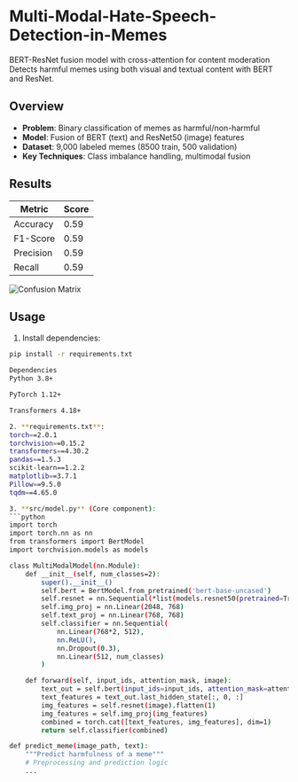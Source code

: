 # Multi-Modal-Hate-Speech-Detection-in-Memes
BERT-ResNet fusion model with cross-attention for content moderation
Detects harmful memes using both visual and textual content with BERT and ResNet.

## Overview
- **Problem**: Binary classification of memes as harmful/non-harmful
- **Model**: Fusion of BERT (text) and ResNet50 (image) features
- **Dataset**: 9,000 labeled memes (8500 train, 500 validation)
- **Key Techniques**: Class imbalance handling, multimodal fusion

## Results
| Metric     | Score |
|------------|-------|
| Accuracy   | 0.59  |
| F1-Score   | 0.59  |
| Precision  | 0.59  |
| Recall     | 0.59  |

![Confusion Matrix](results/confusion_matrix.png)

## Usage
1. Install dependencies:
```bash
pip install -r requirements.txt

Dependencies
Python 3.8+

PyTorch 1.12+

Transformers 4.18+

2. **requirements.txt**:
torch==2.0.1
torchvision==0.15.2
transformers==4.30.2
pandas==1.5.3
scikit-learn==1.2.2
matplotlib==3.7.1
Pillow==9.5.0
tqdm==4.65.0

3. **src/model.py** (Core component):
```python
import torch
import torch.nn as nn
from transformers import BertModel
import torchvision.models as models

class MultiModalModel(nn.Module):
    def __init__(self, num_classes=2):
        super().__init__()
        self.bert = BertModel.from_pretrained('bert-base-uncased')
        self.resnet = nn.Sequential(*list(models.resnet50(pretrained=True).children())[:-1])
        self.img_proj = nn.Linear(2048, 768)
        self.text_proj = nn.Linear(768, 768)
        self.classifier = nn.Sequential(
            nn.Linear(768*2, 512),
            nn.ReLU(),
            nn.Dropout(0.3),
            nn.Linear(512, num_classes)
        )

    def forward(self, input_ids, attention_mask, image):
        text_out = self.bert(input_ids=input_ids, attention_mask=attention_mask)
        text_features = text_out.last_hidden_state[:, 0, :]
        img_features = self.resnet(image).flatten(1)
        img_features = self.img_proj(img_features)
        combined = torch.cat([text_features, img_features], dim=1)
        return self.classifier(combined)

def predict_meme(image_path, text):
    """Predict harmfulness of a meme"""
    # Preprocessing and prediction logic
    ...
